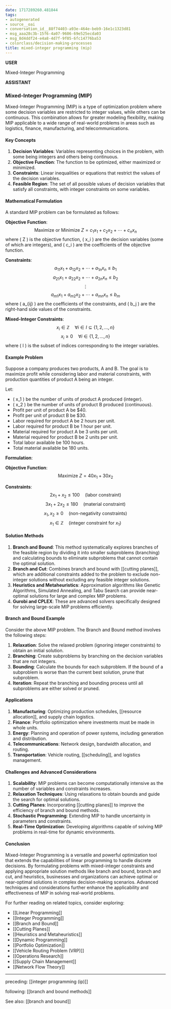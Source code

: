 ```yaml
---
date: 1717289260.481844
tags:
- autogenerated
- source__oai
- conversation_id__88f74403-a93e-464e-beb9-16e1c1323d81
- msg_aaa28c3b-15f6-4a07-9606-69e525ecda03
- msg_8d4ddf24-e4a8-4d7f-9f05-6fc14776ba53
- colorclass/decision-making-processes
title: mixed-integer programming (mip)
---
```


**USER**

Mixed-Integer Programming


**ASSISTANT**

### Mixed-Integer Programming (MIP)

Mixed-Integer Programming (MIP) is a type of optimization problem where some decision variables are restricted to integer values, while others can be continuous. This combination allows for greater modeling flexibility, making MIP applicable to a wide range of real-world problems in areas such as logistics, finance, manufacturing, and telecommunications.

#### Key Concepts

1. **Decision Variables**: Variables representing choices in the problem, with some being integers and others being continuous.
2. **Objective Function**: The function to be optimized, either maximized or minimized.
3. **Constraints**: Linear inequalities or equations that restrict the values of the decision variables.
4. **Feasible Region**: The set of all possible values of decision variables that satisfy all constraints, with integer constraints on some variables.

#### Mathematical Formulation

A standard MIP problem can be formulated as follows:

**Objective Function**:
$$
\text{Maximize or Minimize } Z = c_1x_1 + c_2x_2 + \cdots + c_nx_n
$$
where \( Z \) is the objective function, \( x_i \) are the decision variables (some of which are integers), and \( c_i \) are the coefficients of the objective function.

**Constraints**:
$$
a_{11}x_1 + a_{12}x_2 + \cdots + a_{1n}x_n \leq b_1
$$
$$
a_{21}x_1 + a_{22}x_2 + \cdots + a_{2n}x_n \leq b_2
$$
$$
\vdots
$$
$$
a_{m1}x_1 + a_{m2}x_2 + \cdots + a_{mn}x_n \leq b_m
$$
where \( a_{ij} \) are the coefficients of the constraints, and \( b_j \) are the right-hand side values of the constraints.

**Mixed-Integer Constraints**:
$$
x_i \in \mathbb{Z} \quad \forall i \in I \subseteq \{1, 2, \ldots, n\}
$$
$$
x_i \geq 0 \quad \forall i \in \{1, 2, \ldots, n\}
$$
where \( I \) is the subset of indices corresponding to the integer variables.

#### Example Problem

Suppose a company produces two products, A and B. The goal is to maximize profit while considering labor and material constraints, with production quantities of product A being an integer.

Let:
- \( x_1 \) be the number of units of product A produced (integer).
- \( x_2 \) be the number of units of product B produced (continuous).
- Profit per unit of product A be $40.
- Profit per unit of product B be $30.
- Labor required for product A be 2 hours per unit.
- Labor required for product B be 1 hour per unit.
- Material required for product A be 3 units per unit.
- Material required for product B be 2 units per unit.
- Total labor available be 100 hours.
- Total material available be 180 units.

**Formulation**:

**Objective Function**:
$$
\text{Maximize } Z = 40x_1 + 30x_2
$$

**Constraints**:
$$
2x_1 + x_2 \leq 100 \quad \text{(labor constraint)}
$$
$$
3x_1 + 2x_2 \leq 180 \quad \text{(material constraint)}
$$
$$
x_1, x_2 \geq 0 \quad \text{(non-negativity constraints)}
$$
$$
x_1 \in \mathbb{Z} \quad \text{(integer constraint for } x_1)
$$

#### Solution Methods

1. **Branch and Bound**: This method systematically explores branches of the feasible region by dividing it into smaller subproblems (branching) and calculating bounds to eliminate subproblems that cannot contain the optimal solution.
2. **Branch and Cut**: Combines branch and bound with [[cutting planes]], which are additional constraints added to the problem to exclude non-integer solutions without excluding any feasible integer solutions.
3. **Heuristics and Metaheuristics**: Approximation algorithms like Genetic Algorithms, Simulated Annealing, and Tabu Search can provide near-optimal solutions for large and complex MIP problems.
4. **Gurobi and CPLEX**: These are advanced solvers specifically designed for solving large-scale MIP problems efficiently.

#### Branch and Bound Example

Consider the above MIP problem. The Branch and Bound method involves the following steps:

1. **Relaxation**: Solve the relaxed problem (ignoring integer constraints) to obtain an initial solution.
2. **Branching**: Create subproblems by branching on the decision variables that are not integers.
3. **Bounding**: Calculate the bounds for each subproblem. If the bound of a subproblem is worse than the current best solution, prune that subproblem.
4. **Iteration**: Repeat the branching and bounding process until all subproblems are either solved or pruned.

#### Applications

1. **Manufacturing**: Optimizing production schedules, [[resource allocation]], and supply chain logistics.
2. **Finance**: Portfolio optimization where investments must be made in whole units.
3. **Energy**: Planning and operation of power systems, including generation and distribution.
4. **Telecommunications**: Network design, bandwidth allocation, and routing.
5. **Transportation**: Vehicle routing, [[scheduling]], and logistics management.

#### Challenges and Advanced Considerations

1. **Scalability**: MIP problems can become computationally intensive as the number of variables and constraints increases.
2. **Relaxation Techniques**: Using relaxations to obtain bounds and guide the search for optimal solutions.
3. **Cutting Planes**: Incorporating [[cutting planes]] to improve the efficiency of branch and bound methods.
4. **Stochastic Programming**: Extending MIP to handle uncertainty in parameters and constraints.
5. **Real-Time Optimization**: Developing algorithms capable of solving MIP problems in real-time for dynamic environments.

#### Conclusion

Mixed-Integer Programming is a versatile and powerful optimization tool that extends the capabilities of linear programming to handle discrete decisions. By formulating problems with mixed-integer constraints and applying appropriate solution methods like branch and bound, branch and cut, and heuristics, businesses and organizations can achieve optimal or near-optimal solutions in complex decision-making scenarios. Advanced techniques and considerations further enhance the applicability and effectiveness of MIP in solving real-world problems.

For further reading on related topics, consider exploring:
- [[Linear Programming]]
- [[Integer Programming]]
- [[Branch and Bound]]
- [[Cutting Planes]]
- [[Heuristics and Metaheuristics]]
- [[Dynamic Programming]]
- [[Portfolio Optimization]]
- [[Vehicle Routing Problem (VRP)]]
- [[Operations Research]]
- [[Supply Chain Management]]
- [[Network Flow Theory]]


---

preceding: [[integer programming (ip)]]  


following: [[branch and bound methods]]

See also: [[branch and bound]]